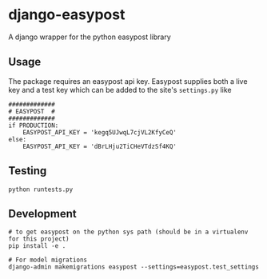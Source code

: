 # django-easypost

A django wrapper for the python easypost library

## Usage

The package requires an easypost api key. Easypost supplies both a live key and a test key which can be added to the
site's `settings.py` like

```
#############
# EASYPOST  #
#############
if PRODUCTION:
    EASYPOST_API_KEY = 'kegq5UJwqL7cjVL2KfyCeQ'
else:
    EASYPOST_API_KEY = 'dBrLHju2TiCHeVTdzSf4KQ'
```

## Testing

`python runtests.py `


## Development

```
# to get easypost on the python sys path (should be in a virtualenv for this project)
pip install -e .

# For model migrations
django-admin makemigrations easypost --settings=easypost.test_settings
```
